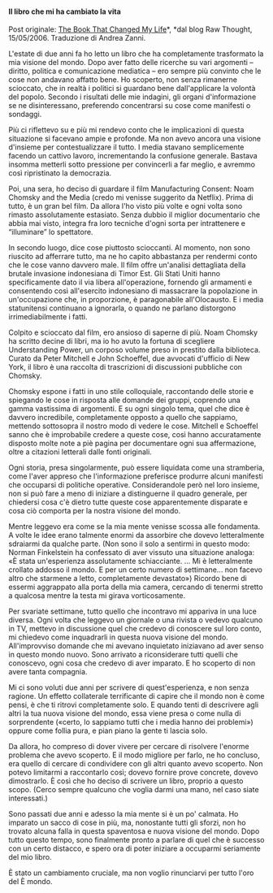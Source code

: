 #### Il libro che mi ha cambiato la vita

Post originale: [The Book That Changed My Life](http://www.aaronsw.com/weblog/epiphany)*,
*dal blog Raw Thought, 15/05/2006. Traduzione di Andrea Zanni.

L'estate di due anni fa ho letto un libro che ha completamente trasformato la
mia visione del mondo. Dopo aver fatto delle ricerche su vari argomenti –
diritto, politica e comunicazione mediatica – ero sempre più convinto che le
cose non andavano affatto bene. Ho scoperto, non senza rimanerne scioccato,
che in realtà i politici si guardano bene dall'applicare la volontà del
popolo. Secondo i risultati delle mie indagini, gli organi d'informazione se
ne disinteressano, preferendo concentrarsi su cose come manifesti o sondaggi.

Più ci riflettevo su e più mi rendevo conto che le implicazioni di questa
situazione si facevano ampie e profonde. Ma non avevo ancora una visione
d'insieme per contestualizzare il tutto. I media stavano semplicemente facendo
un cattivo lavoro, incrementando la confusione generale. Bastava insomma
metterli sotto pressione per convincerli a far meglio, e avremmo così ripristinato
la democrazia.

Poi, una sera, ho deciso di guardare il film Manufacturing Consent: Noam
Chomsky and the Media (credo mi venisse suggerito da Netflix). Prima di tutto,
è un gran bel film. Da allora l'ho visto più volte e ogni volta sono rimasto
assolutamente estasiato. Senza dubbio il miglior documentario che abbia mai
visto, integra fra loro tecniche d'ogni sorta per intrattenere e “illuminare”
lo spettatore.

In secondo luogo, dice cose piuttosto scioccanti. Al momento, non sono
riuscito ad afferrare tutto, ma ne ho capito abbastanza per rendermi conto che
le cose vanno davvero male. Il film offre un'analisi dettagliata della brutale
invasione indonesiana di Timor Est. Gli Stati Uniti hanno specificamente dato
il via libera all'operazione, fornendo gli armamenti e consentendo così
all'esercito indonesiano di massacrare la popolazione in un'occupazione che,
in proporzione, è paragonabile all'Olocausto. E i media statunitensi
continuano a ignorarla, o quando ne parlano distorgono irrimediabilmente i
fatti.

Colpito e scioccato dal film, ero ansioso di saperne di più. Noam Chomsky ha
scritto decine di libri, ma io ho avuto la fortuna di scegliere Understanding
Power, un corposo volume preso in prestito dalla biblioteca. Curato da Peter
Mitchell e John Schoeffel, due avvocati d'ufficio di New York, il libro è una
raccolta di trascrizioni di discussioni pubbliche con Chomsky.

Chomsky espone i fatti in uno stile colloquiale, raccontando delle storie e
spiegando le cose in risposta alle domande dei gruppi, coprendo una gamma
vastissima di argomenti. E su ogni singolo tema, quel che dice è davvero
incredibile, completamente opposto a quello che sappiamo, mettendo sottosopra
il nostro modo di vedere le cose. Mitchell e Schoeffel sanno che è improbabile
credere a queste cose, così hanno accuratamente disposto molte note a piè
pagina per documentare ogni sua affermazione, oltre a citazioni letterali
dalle fonti originali.

Ogni storia, presa singolarmente, può essere liquidata come una stramberia,
come l'aver appreso che l'informazione preferisce produrre alcuni manifesti
che occuparsi di politiche operative. Considerandole però nel loro insieme,
non si può fare a meno di iniziare a distinguerne il quadro generale, per
chiedersi cosa c'è dietro tutte queste cose apparentemente disparate e cosa
ciò comporta per la nostra visione del mondo.

Mentre leggevo era come se la mia mente venisse scossa alle fondamenta. A
volte le idee erano talmente enormi da assorbire che dovevo letteralmente
sdraiarmi da qualche parte. (Non sono il solo a sentirmi in questo modo:
Norman Finkelstein ha confessato di aver vissuto una situazione analoga: «È
stata un'esperienza assolutamente schiacciante. ... Mi è letteralmente crollato
addosso il mondo. E per un certo numero di settimane... non facevo altro che
starmene a letto, completamente devastato») Ricordo bene di essermi aggrappato
alla porta della mia camera, cercando di tenermi stretto a qualcosa mentre la
testa mi girava vorticosamente.

Per svariate settimane, tutto quello che incontravo mi appariva in una luce
diversa. Ogni volta che leggevo un giornale o una rivista o vedevo qualcuno in
TV, mettevo in discussione quel che credevo di conoscere sul loro conto, mi
chiedevo come inquadrarli in questa nuova visione del mondo. All'improvviso
domande che mi avevano inquietato iniziavano ad aver senso in questo mondo
nuovo. Sono arrivato a riconsiderare tutti quelli che conoscevo, ogni cosa che
credevo di aver imparato. E ho scoperto di non avere tanta compagnia.

Mi ci sono voluti due anni per scrivere di quest'esperienza, e non senza
ragione. Un effetto collaterale terrificante di capire che il mondo non è come
pensi, è che ti ritrovi completamente solo. E quando tenti di descrivere agli
altri la tua nuova visione del mondo, essa viene presa o come nulla di
sorprendente («certo, lo sappiamo tutti che i media hanno dei problemi»)
oppure come follia pura, e pian piano la gente ti lascia solo.

Da allora, ho compreso di dover vivere per cercare di risolvere l'enorme
problema che avevo scoperto. E il modo migliore per farlo, ne ho concluso, era
quello di cercare di condividere con gli altri quanto avevo scoperto. Non
potevo limitarmi a raccontarlo così; dovevo fornire prove concrete, dovevo
dimostrarlo. È così che ho deciso di scrivere un libro, proprio a questo
scopo. (Cerco sempre qualcuno che voglia darmi una mano, nel caso siate
interessati.)

Sono passati due anni e adesso la mia mente si è un po' calmata. Ho imparato
un sacco di cose in più, ma, nonostante tutti gli sforzi, non ho trovato
alcuna falla in questa spaventosa e nuova visione del mondo. Dopo tutto questo
tempo, sono finalmente pronto a parlare di quel che è successo con un certo
distacco, e spero ora di poter iniziare a occuparmi seriamente del mio libro.

È stato un cambiamento cruciale, ma non voglio rinunciarvi per tutto l'oro del
È mondo.